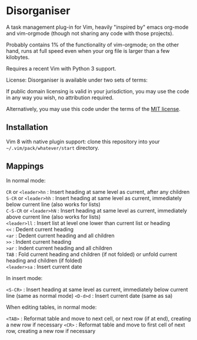 Disorganiser
===

A task management plug-in for Vim, heavily "inspired by" emacs org-mode and vim-orgmode (though not sharing any code with those projects).

Probably contains 1% of the functionality of vim-orgmode; on the other hand, runs at full speed even when your org file is larger than a few kilobytes.

Requires a recent Vim with Python 3 support.

License: Disorganiser is available under two sets of terms:

If public domain licensing is valid in your jurisdiction, you may use the code in any way you wish, no attribution required.

Alternatively, you may use this code under the terms of the [MIT license](https://opensource.org/licenses/MIT).

Installation
---

Vim 8 with native plugin support: clone this repository into your `~/.vim/pack/whatever/start` directory.

Mappings
---

In normal mode:

`CR` or `<leader>hn`     : Insert heading at same level as current, after any children  
`S-CR` or `<leader>hh`   : Insert heading at same level as current, immediately below current line (also works for lists)  
`C-S-CR` or `<leader>hN` : Insert heading at same level as current, immediately above current line (also works for lists)  
`<leader>ll`             : Insert list at level one lower than current list or heading  
`<<`                     : Dedent current heading  
`<ar`                    : Dedent current heading and all children  
`>>`                     : Indent current heading  
`>ar`                    : Indent current heading and all children  
`TAB`                    : Fold current heading and children (if not folded) or unfold current heading and children (if folded)  
`<leader>sa`             : Insert current date  

In insert mode:

`<S-CR>`                 : Insert heading at same level as current, immediately below current line (same as normal mode)
`<D-d>d`                 : Insert current date (same as <leader>sa)

When editing tables, in normal mode:

`<TAB>`                  : Reformat table and move to next cell, or next row (if at end), creating a new row if necessary
`<CR>`                   : Reformat table and move to first cell of next row, creating a new row if necessary

